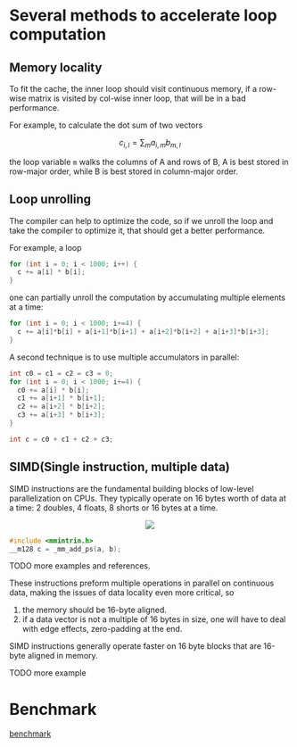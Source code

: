 # Several methods to accelerate loop computation

## Memory locality
To fit the cache, the inner loop should visit continuous memory, 
if a row-wise matrix is visited by col-wise inner loop, that will be in a bad performance.

For example, to calculate the dot sum of two vectors

$$
c_{i,l} = \sum_m a_{i,m}b_{m,l}
$$

the loop variable `m` walks the columns of A and rows of B, A is best stored in row-major order,
while B is best stored in column-major order.

## Loop unrolling
The compiler can help to optimize the code, so if we unroll the loop and take the compiler to optimize it,
that should get a better performance.

For example, a loop

```c++
for (int i = 0; i < 1000; i++) {
  c += a[i] * b[i];
}
```

one can partially unroll the computation by accumulating multiple elements at a time:

```c++
for (int i = 0; i < 1000; i+=4) {
  c += a[i]*b[i] + a[i+1]*b[i+1] + a[i+2]*b[i+2] + a[i+3]*b[i+3];
}
```

A second technique is to use multiple accumulators in parallel:

```c++
int c0 = c1 = c2 = c3 = 0;
for (int i = 0; i < 1000; i+=4) {
  c0 += a[i] * b[i];
  c1 += a[i+1] * b[i+1];
  c2 += a[i+2] * b[i+2];
  c3 += a[i+3] * b[i+3];
}

int c = c0 + c1 + c2 + c3;
```
## SIMD(Single instruction, multiple data)
SIMD instructions are the fundamental building blocks of low-level parallelization on CPUs. 
They typically operate on 16 bytes worth of data at a time: 2 doubles, 4 floats, 8 shorts or 16 bytes at a time. 

<p align="center">
  <img src="./wiki-images/1.png" />
</p>

```c++
#include <mmintrin.h>
__m128 c = _mm_add_ps(a, b);
```

TODO more examples and references.

These instructions preform multiple operations in parallel on continuous data, making the issues of data locality even more critical, so

1. the memory should be 16-byte aligned.
2. if a data vector is not a multiple of 16 bytes in size, one will have to deal with edge effects, zero-padding at the end.

SIMD instructions generally operate faster on 16 byte blocks that are 16-byte aligned in memory.

TODO more example


# Benchmark
[benchmark](./benchmarks.ipynb)

